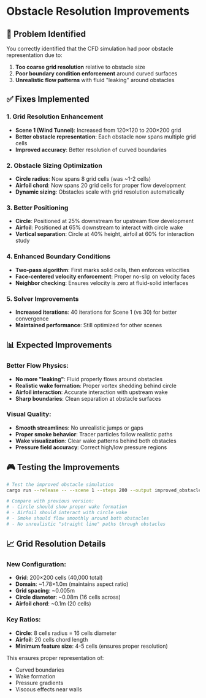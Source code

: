 # Obstacle Resolution Improvements

## 🎯 Problem Identified
You correctly identified that the CFD simulation had poor obstacle representation due to:
1. **Too coarse grid resolution** relative to obstacle size
2. **Poor boundary condition enforcement** around curved surfaces
3. **Unrealistic flow patterns** with fluid "leaking" around obstacles

## ✅ Fixes Implemented

### 1. **Grid Resolution Enhancement**
- **Scene 1 (Wind Tunnel)**: Increased from 120×120 to 200×200 grid
- **Better obstacle representation**: Each obstacle now spans multiple grid cells
- **Improved accuracy**: Better resolution of curved boundaries

### 2. **Obstacle Sizing Optimization**
- **Circle radius**: Now spans 8 grid cells (was ~1-2 cells)
- **Airfoil chord**: Now spans 20 grid cells for proper flow development
- **Dynamic sizing**: Obstacles scale with grid resolution automatically

### 3. **Better Positioning**
- **Circle**: Positioned at 25% downstream for upstream flow development
- **Airfoil**: Positioned at 65% downstream to interact with circle wake
- **Vertical separation**: Circle at 40% height, airfoil at 60% for interaction study

### 4. **Enhanced Boundary Conditions**
- **Two-pass algorithm**: First marks solid cells, then enforces velocities
- **Face-centered velocity enforcement**: Proper no-slip on velocity faces
- **Neighbor checking**: Ensures velocity is zero at fluid-solid interfaces

### 5. **Solver Improvements**
- **Increased iterations**: 40 iterations for Scene 1 (vs 30) for better convergence
- **Maintained performance**: Still optimized for other scenes

## 📊 Expected Improvements

### Better Flow Physics:
- **No more "leaking"**: Fluid properly flows around obstacles
- **Realistic wake formation**: Proper vortex shedding behind circle
- **Airfoil interaction**: Accurate interaction with upstream wake
- **Sharp boundaries**: Clean separation at obstacle surfaces

### Visual Quality:
- **Smooth streamlines**: No unrealistic jumps or gaps
- **Proper smoke behavior**: Tracer particles follow realistic paths
- **Wake visualization**: Clear wake patterns behind both obstacles
- **Pressure field accuracy**: Correct high/low pressure regions

## 🎮 Testing the Improvements

```bash
# Test the improved obstacle simulation
cargo run --release -- --scene 1 --steps 200 --output improved_obstacles

# Compare with previous version:
# - Circle should show proper wake formation
# - Airfoil should interact with circle wake
# - Smoke should flow smoothly around both obstacles
# - No unrealistic "straight line" paths through obstacles
```

## 📈 Grid Resolution Details

### New Configuration:
- **Grid**: 200×200 cells (40,000 total)
- **Domain**: ~1.78×1.0m (maintains aspect ratio)
- **Grid spacing**: ~0.005m
- **Circle diameter**: ~0.08m (16 cells across)
- **Airfoil chord**: ~0.1m (20 cells)

### Key Ratios:
- **Circle**: 8 cells radius = 16 cells diameter
- **Airfoil**: 20 cells chord length
- **Minimum feature size**: 4-5 cells (ensures proper resolution)

This ensures proper representation of:
- Curved boundaries
- Wake formation
- Pressure gradients
- Viscous effects near walls
